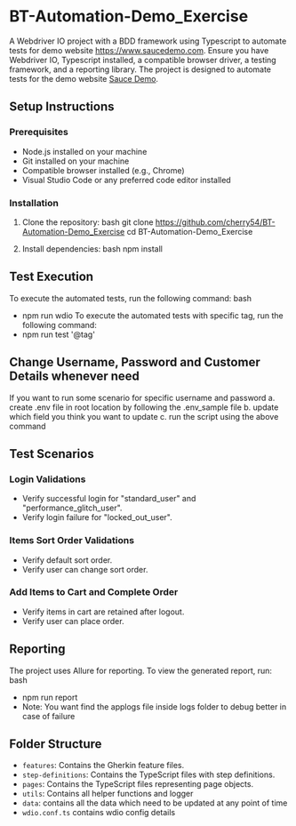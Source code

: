 # BT-Automation-Demo_Exercise
A Webdriver IO project with a BDD framework using Typescript  to automate tests for demo website https://www.saucedemo.com. Ensure you have Webdriver IO, Typescript installed, a compatible browser driver, a testing framework, and a reporting library.
The project is designed to automate tests for the demo website [Sauce Demo](https://www.saucedemo.com).

## Setup Instructions

### Prerequisites
- Node.js installed on your machine
- Git installed on your machine
- Compatible browser installed (e.g., Chrome)
- Visual Studio Code or any preferred code editor installed

### Installation
1. Clone the repository:
   bash
   git clone https://github.com/cherry54/BT-Automation-Demo_Exercise
   cd BT-Automation-Demo_Exercise
   

2. Install dependencies:
   bash
   npm install
   

## Test Execution

To execute the automated tests, run the following command:
bash
- npm run wdio
To execute the automated tests with specific tag, run the following command:
- npm run test '@tag'

## Change Username, Password and Customer Details whenever need
If you want to run some scenario for specific username and password 
a. create .env file in root location by following the .env_sample file
b. update which field you think you want to update
c. run the script using the above command

## Test Scenarios

### Login Validations
- Verify successful login for "standard_user" and "performance_glitch_user".
- Verify login failure for "locked_out_user".

### Items Sort Order Validations
- Verify default sort order.
- Verify user can change sort order.

### Add Items to Cart and Complete Order
- Verify items in cart are retained after logout.
- Verify user can place order.

## Reporting

The project uses Allure for reporting. To view the generated report, run:
bash
- npm run report
- Note: You want find the applogs file inside logs folder to debug better in case of failure


## Folder Structure

- `features`: Contains the Gherkin feature files.
- `step-definitions`: Contains the TypeScript files with step definitions.
- `pages`: Contains the TypeScript files representing page objects.
- `utils`: Contains all helper functions and logger
- `data`: contains all the data which need to be updated at any point of time
- `wdio.conf.ts` contains wdio config details

